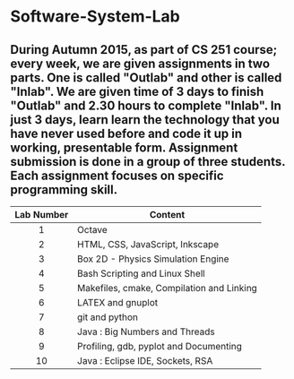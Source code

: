 # Software-System-Lab

During Autumn 2015, as part of CS 251 course; every week, we are given assignments in two parts. One is called "Outlab" and other is called "Inlab". We are given time of 3 days to finish "Outlab" and 2.30 hours to complete "Inlab". **In just 3 days, learn learn the technology that you have never used before and code it up in working, presentable form.** Assignment submission is done in a group of three students. Each assignment focuses on specific programming skill.
-
|Lab Number|Content|
|:----:|----|
|1|Octave|
|2|HTML, CSS, JavaScript, Inkscape|
|3|Box 2D - Physics Simulation Engine|
|4|Bash Scripting and Linux Shell|
|5|Makefiles, cmake, Compilation and Linking|
|6|LATEX and gnuplot|
|7|git and python|
|8|Java : Big Numbers and Threads|
|9|Profiling, gdb, pyplot and Documenting|
|10|Java : Eclipse IDE, Sockets, RSA|
